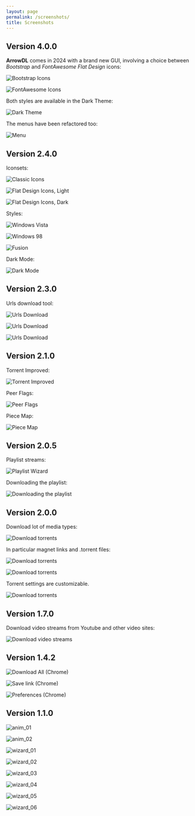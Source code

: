 ```yaml
---
layout: page
permalink: /screenshots/
title: Screenshots
---
```


## Version 4.0.0

**ArrowDL** comes in 2024 with a brand new GUI, involving a choice between *Bootstrap* and *FontAwesome Flat Design* icons:

![Bootstrap Icons](/assets/images/4.0/bootstrap_icons.png)

![FontAwesome Icons](/assets/images/4.0/fontawesome_icons.png)

Both styles are available in the Dark Theme:

![Dark Theme](/assets/images/4.0/dark_theme.png)


The menus have been refactored too:

![Menu](/assets/images/4.0/bootstrap_menu.png)


## Version 2.4.0

Iconsets:

![Classic Icons](/assets/images/2.4/icon_theme_classic.png)

![Flat Design Icons, Light](/assets/images/2.4/icon_theme_flat_design.png)

![Flat Design Icons, Dark](/assets/images/2.4/icon_theme_flat_design_dark.png)

Styles:

![Windows Vista](/assets/images/2.4/platform_style_1.png)

![Windows 98](/assets/images/2.4/platform_style_2.png)

![Fusion](/assets/images/2.4/platform_style_3.png)

Dark Mode:

![Dark Mode](/assets/images/2.4/dark_mode.png)


## Version 2.3.0

Urls download tool:

![Urls Download](/assets/images/2.3/urls_download_01.png)

![Urls Download](/assets/images/2.3/urls_download_02.png)

![Urls Download](/assets/images/2.3/urls_download_03.png)


## Version 2.1.0

Torrent Improved:

![Torrent Improved](/assets/images/2.1/torrent_01.png)

Peer Flags:

![Peer Flags](/assets/images/2.1/torrent_02.png)


Piece Map:

![Piece Map](/assets/images/2.1/torrent_03.png)


## Version 2.0.5

Playlist streams:

![Playlist Wizard](/assets/images/2.0/playlist_dialog_01.png)

Downloading the playlist:

![Downloading the playlist](/assets/images/2.0/playlist_dialog_02.png)


## Version 2.0.0

Download lot of media types:

![Download torrents](/assets/images/2.0/get_started.png)

In particular magnet links and .torrent files:

![Download torrents](/assets/images/2.0/torrent_01.png)

![Download torrents](/assets/images/2.0/torrent_02.png)

Torrent settings are customizable.

![Download torrents](/assets/images/2.0/torrent_prefs.png)


## Version 1.7.0

Download video streams from Youtube and other video sites:

![Download video streams](/assets/images/1.7/anim_youtube_v1.7.0.gif)


## Version 1.4.2

![Download All (Chrome)](/assets/images/1.4/anim_chrome_save_all_v1.4.2.gif)

![Save link (Chrome)](/assets/images/1.4/anim_chrome_save_link_v1.4.2.gif)

![Preferences (Chrome)](/assets/images/1.4/anim_chrome_preference_1.4.2.gif)


## Version 1.1.0

![anim_01](/assets/images/1.1/anim_01.gif)

![anim_02](/assets/images/1.1/anim_02.gif)

![wizard_01](/assets/images/1.1/wizard_01.png)

![wizard_02](/assets/images/1.1/wizard_02.png)

![wizard_03](/assets/images/1.1/wizard_03.png)

![wizard_04](/assets/images/1.1/wizard_04.png)

![wizard_05](/assets/images/1.1/wizard_05.png)

![wizard_06](/assets/images/1.1/wizard_06.png)

